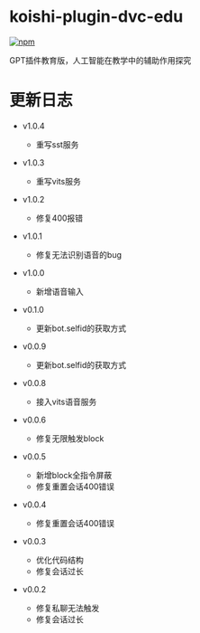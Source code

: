 # koishi-plugin-dvc-edu

[![npm](https://img.shields.io/npm/v/koishi-plugin-dvc-edu?style=flat-square)](https://www.npmjs.com/package/koishi-plugin-dvc-edu)

GPT插件教育版，人工智能在教学中的辅助作用探究


# 更新日志
- v1.0.4
    - 重写sst服务
- v1.0.3
    - 重写vits服务
- v1.0.2
    - 修复400报错
- v1.0.1
    - 修复无法识别语音的bug
- v1.0.0
    - 新增语音输入
- v0.1.0
    - 更新bot.selfid的获取方式
- v0.0.9
    - 更新bot.selfid的获取方式

- v0.0.8
    - 接入vits语音服务

- v0.0.6
    - 修复无限触发block

- v0.0.5
    - 新增block全指令屏蔽
    - 修复重置会话400错误

- v0.0.4
    - 修复重置会话400错误

- v0.0.3
    - 优化代码结构
    - 修复会话过长

- v0.0.2

    - 修复私聊无法触发
    - 修复会话过长